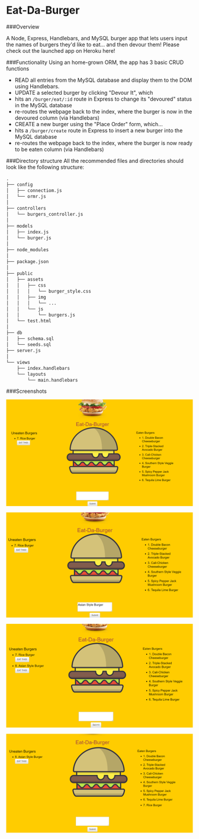 # Eat-Da-Burger

###Overview

A Node, Express, Handlebars, and MySQL burger app that lets users input the names of burgers they'd like to eat... and then devour them! Please check out the launched app on Heroku here!

###Functionality
Using an home-grown ORM, the app has 3 basic CRUD functions

* READ all entries from the MySQL database and display them to the DOM using Handlebars.
* UPDATE a selected burger by clicking "Devour It", which
 * hits an `/burger/eat/:id` route in Express to change its "devoured" status in the MySQL database
 * re-routes the webpage back to the index, where the burger is now in the devoured column (via Handlebars)
* CREATE a new burger using the "Place Order" form, which...
 * hits a `/burger/create` route in Express to insert a new burger into the MySQL database
 * re-routes the webpage back to the index, where the burger is now ready to be eaten column (via Handlebars)

###Directory structure
All the recommended files and directories should look like the following structure:

    .
    ├── config
    │   ├── connectiom.js
    │   └── ormr.js
    │ 
    ├── controllers
    │   └── burgers_controller.js
    │
    ├── models
    │   ├── index.js
    │   └── burger.js
    │ 
    ├── node_modules
    │ 
    ├── package.json
    │
    ├── public
    │   ├── assets
    │   │   ├── css
    │   │   │   └── burger_style.css
    │   │   ├── img
    │   │   │   └── ...
    │   │   └── js
    │   │       └── burgers.js
    │   └── test.html
    │
    ├── db
    │   ├── schema.sql
    │   └── seeds.sql
    ├── server.js
    │
    └── views
        ├── index.handlebars
        └── layouts
            └── main.handlebars
            
###Screenshots

![pic](https://github.com/PutinCake/Eat-Da-Burger/blob/master/public/assets/images/index.png)

![pic](https://github.com/PutinCake/Eat-Da-Burger/blob/master/public/assets/images/input.png)

![pic](https://github.com/PutinCake/Eat-Da-Burger/blob/master/public/assets/images/added.png)

![pic](https://github.com/PutinCake/Eat-Da-Burger/blob/master/public/assets/images/eaten.png)
